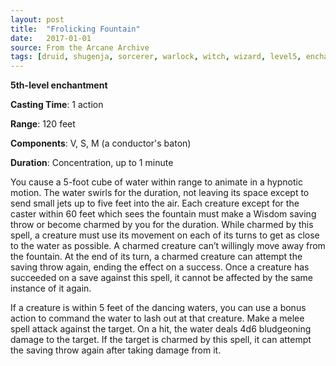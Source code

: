 ```yaml
---
layout: post
title:  "Frolicking Fountain"
date:   2017-01-01
source: From the Arcane Archive
tags: [druid, shugenja, sorcerer, warlock, witch, wizard, level5, enchantment, hb, fan]
---
```


**5th-level enchantment**

**Casting Time**: 1 action

**Range**: 120 feet

**Components**: V, S, M (a conductor's baton)

**Duration**: Concentration, up to 1 minute

You cause a 5-foot cube of water within range to animate in a hypnotic motion. The water swirls for the duration, not leaving its space except to send small jets up to five feet into the air. Each creature except for the caster within 60 feet which sees the fountain must make a Wisdom saving throw or become charmed by you for the duration. While charmed by this spell, a creature must use its movement on each of its turns to get as close to the water as possible. A charmed creature can’t willingly move away from the fountain. At the end of its turn, a charmed creature can attempt the saving throw again, ending the effect on a success. Once a creature has succeeded on a save against this spell, it cannot be affected by the same instance of it again.

If a creature is within 5 feet of the dancing waters, you can use a bonus action to command the water to lash out at that creature. Make a melee spell attack against the target. On a hit, the water deals 4d6 bludgeoning damage to the target. If the target is charmed by this spell, it can attempt the saving throw again after taking damage from it.
